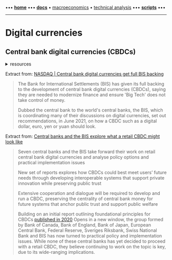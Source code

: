 [//]: # "START - Navigation between Markdown pages inside of GitHub."

••• **[home](/README.md)** ••• **[docs](/docs/index.md)** • [macroeconomics](/docs/index.md#macroeconomics) • [technical analysis](/docs/index.md#technical-analysis) ••• **[scripts](/scripts/index.md)** •••

[//]: # "END - Navigation between Markdown pages inside of GitHub."

---

# Digital currencies 

## Central bank digital currencies (CBDCs)

<details><summary>resources</summary>

---

- [BIS | Digital currencies and the future of the monetary system](https://www.bis.org/speeches/sp210127.htm)
- [BIS | CBDCs beyond borders: results from a survey of central banks](https://www.bis.org/publ/bppdf/bispap116.htm)
- [BIS | Central bank digital currencies](https://www.bis.org/cpmi/publ/d174.htm)
- [BIS | Central bank digital currencies: foundational principles and core features(https://www.bis.org/publ/othp33.htm)
- [BIS | Fintech and payments: regulating digital payment services and e-money](https://www.bis.org/fsi/publ/insights33.htm)

---

</details>

Extract from: [NASDAQ | Central bank digital currencies get full BIS backing](https://www.nasdaq.com/articles/central-bank-digital-currencies-get-full-bis-backing-2021-06-23)

> The Bank for International Settlements (BIS) has given its full backing to the development of central bank digital currencies (CBDCs), saying they are needed to modernize finance and ensure 'Big Tech' does not take control of money.
> 
> Dubbed the central bank to the world's central banks, the BIS, which is coordinating many of their discussions on digital currencies, set out recommendations, in June 2021, on how a CBDC such as a digital dollar, euro, yen or yuan should look.

Extract from: [Central banks and the BIS explore what a retail CBDC might look like](https://www.bankofengland.co.uk/news/2021/september/bis-press-release)

> Seven central banks and the BIS take forward their work on retail central bank digital currencies and analyse policy options and practical implementation issues
>
> New set of reports explores how CBDCs could best meet users’ future needs through developing interoperable systems that support private innovation while preserving public trust
>
> Extensive cooperation and dialogue will be required to develop and run a CBDC, preserving the centrality of central bank money for future systems that anchor public trust and support public welfare
>
> Building on an initial report outlining foundational principles for CBDCs [published in 2020](https://www.bis.org/press/p201009.htm) Opens in a new window, the group formed by Bank of Canada, Bank of England, Bank of Japan, European Central Bank, Federal Reserve, Sveriges Riksbank, Swiss National Bank and BIS has now turned to practical policy and implementation issues. While none of these central banks has yet decided to proceed with a retail CBDC, they believe continuing to work on the topic is key, due to its wide-ranging implications.
